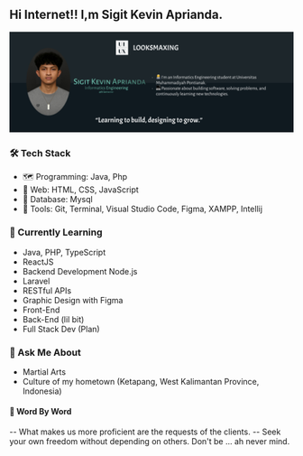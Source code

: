 ## Hi Internet!! I,m Sigit Kevin Aprianda. 
![Banner](img/BannerGithubPNG.png)


<!--
**SigitKevinAprianda/SigitKevinAprianda** is a ✨ _special_ ✨ repository because its `README.md` (this file) appears on your GitHub profile.

Here are some ideas to get you started:

- 🔭 I’m currently working on ...
- 🌱 I’m currently learning ...
- 👯 I’m looking to collaborate on ...
- 🤔 I’m looking for help with ...
- 💬 Ask me about ...
- 📫 How to reach me: ...
- 😄 Pronouns: ...
- ⚡ Fun fact: ...
-->


### 🛠️ Tech Stack
- 🗺️ Programming: Java, Php
- 📰 Web: HTML, CSS, JavaScript
- 🔏 Database: Mysql
- 🔧 Tools: Git, Terminal, Visual Studio Code, Figma, XAMPP, Intellij

### 📖 Currently Learning 
- Java, PHP, TypeScript
- ReactJS
- Backend Development Node.js
- Laravel
- RESTful APIs
- Graphic Design with Figma
- Front-End
- Back-End (lil bit)
- Full Stack Dev (Plan)

### 🤖 Ask Me About
- Martial Arts
- Culture of my hometown (Ketapang, West Kalimantan Province, Indonesia)

#### 📝 Word By Word
-- What makes us more proficient are the requests of the clients.
-- Seek your own freedom without depending on others. Don't be ... ah never mind.